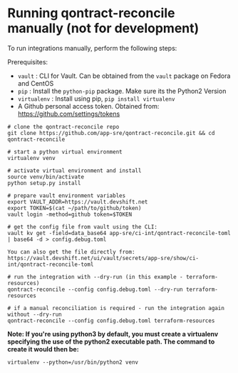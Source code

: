 # Running qontract-reconcile manually (not for development)

To run integrations manually, perform the following steps:

Prerequisites: 
- `vault` : CLI for Vault. Can be obtained from the `vault` package on Fedora and CentOS
- `pip` : Install the `python-pip` package. Make sure its the Python2 Version
- `virtualenv` : Install using pip, `pip install virtualenv`
- A Github personal access token. Obtained from: https://github.com/settings/tokens

```
# clone the qontract-reconcile repo
git clone https://github.com/app-sre/qontract-reconcile.git && cd qontract-reconcile

# start a python virtual environment
virtualenv venv

# activate virtual environment and install
source venv/bin/activate
python setup.py install

# prepare vault environment variables
export VAULT_ADDR=https://vault.devshift.net
export TOKEN=$(cat ~/path/to/github/token)
vault login -method=github token=$TOKEN

# get the config file from vault using the CLI:
vault kv get -field=data_base64 app-sre/ci-int/qontract-reconcile-toml | base64 -d > config.debug.toml

You can also get the file directly from: https://vault.devshift.net/ui/vault/secrets/app-sre/show/ci-int/qontract-reconcile-toml

# run the integration with --dry-run (in this example - terraform-resources)
qontract-reconcile --config config.debug.toml --dry-run terraform-resources

# if a manual reconciliation is required - run the integration again without --dry-run
qontract-reconcile --config config.debug.toml terraform-resources
```


**Note: If you're using python3 by default, you must create a virtualenv specifying
the use of the python2 executable path. The command to create it would then be:**
 
`virtualenv --python=/usr/bin/python2 venv`
